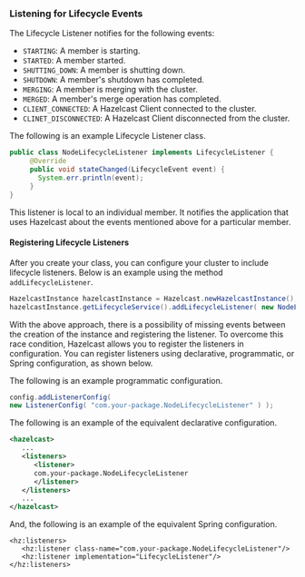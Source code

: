 
### Listening for Lifecycle Events

The Lifecycle Listener notifies for the following events:

- `STARTING`: A member is starting.
- `STARTED`: A member started.
- `SHUTTING_DOWN`: A member is shutting down.
- `SHUTDOWN`: A member's shutdown has completed.
- `MERGING`: A member is merging with the cluster.
- `MERGED`: A member's merge operation has completed.
- `CLIENT_CONNECTED`: A Hazelcast Client connected to the cluster.
- `CLINET_DISCONNECTED`: A Hazelcast Client disconnected from the cluster.


The following is an example Lifecycle Listener class.


```java
public class NodeLifecycleListener implements LifecycleListener {
     @Override
     public void stateChanged(LifecycleEvent event) {
       System.err.println(event);
     }
}
```

This listener is local to an individual member. It notifies the application that uses Hazelcast about the events mentioned above for a particular member. 

#### Registering Lifecycle Listeners


After you create your class, you can configure your cluster to include lifecycle listeners. Below is an example using the method `addLifecycleListener`.

```java
HazelcastInstance hazelcastInstance = Hazelcast.newHazelcastInstance();
hazelcastInstance.getLifecycleService().addLifecycleListener( new NodeLifecycleListener() );
```

With the above approach, there is a possibility of missing events between the creation of the instance and registering the listener. To overcome this race condition, Hazelcast allows you to register the listeners in configuration. You can register listeners using declarative, programmatic, or Spring configuration, as shown below.

The following is an example programmatic configuration.

```java
config.addListenerConfig(
new ListenerConfig( "com.your-package.NodeLifecycleListener" ) );
```


The following is an example of the equivalent declarative configuration. 

```xml
<hazelcast>
   ...
   <listeners>
	  <listener>
	  com.your-package.NodeLifecycleListener
      </listener>
   </listeners>
   ...
</hazelcast>
```

And, the following is an example of the equivalent Spring configuration.

```
<hz:listeners>
   <hz:listener class-name="com.your-package.NodeLifecycleListener"/>
   <hz:listener implementation="LifecycleListener"/>
</hz:listeners>
```




